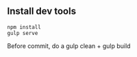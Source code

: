Install dev tools
-----------------
```
npm install
gulp serve
```
Before commit, do a gulp clean + gulp build
